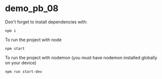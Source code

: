 # demo_pb_08

Don't forget to install dependencies with: 
```
npm i
```
To run the project with node
```
npm start
```
To run the project with nodemon (you must have nodemon installed globally on your device)
```
npm run start-dev
```
